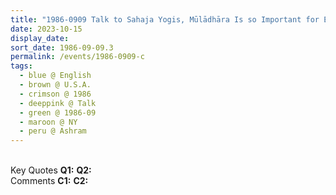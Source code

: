 ```yaml
---
title: "1986-0909 Talk to Sahaja Yogis, Mūlādhāra Is so Important for Everything, Āśhram, NY, U.S.A."
date: 2023-10-15
display_date: 
sort_date: 1986-09-09.3
permalink: /events/1986-0909-c
tags:
  - blue @ English
  - brown @ U.S.A.
  - crimson @ 1986
  - deeppink @ Talk
  - green @ 1986-09
  - maroon @ NY
  - peru @ Ashram
---
```


<br>

<wave-list>
  <list-title color="DarkSeaGreen" width="55">Key Quotes</list-title>
  <list-item color="BlanchedAlmond" width="280"><b>Q1:</b> <i></i></list-item>
  <list-item color="Lavender" width="280"><b>Q2:</b> <i></i></list-item>
</wave-list>

<br>

<wave-list>
  <list-title color="DarkSeaGreen" width="55">Comments</list-title>
  <list-item color="BlanchedAlmond" width="280"><b>C1:</b> <i></i></list-item>
  <list-item color="Lavender" width="280"><b>C2:</b> <i></i></list-item>
</wave-list>
